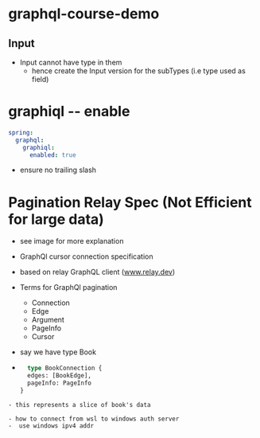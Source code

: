 # graphql-course-demo


## Input
- Input cannot have type in them
  - hence create the Input version for the subTypes (i.e type used as field)
# graphiql  -- enable 
```yaml
spring:
  graphql:
    graphiql:
      enabled: true
```
  - ensure no trailing slash


# Pagination Relay Spec (Not Efficient for large data) 
- see image for more explanation

- GraphQl cursor connection specification
- based on relay GraphQL client (www.relay.dev)
- Terms for GraphQl pagination
  - Connection
  - Edge
  - Argument
  - PageInfo
  - Cursor

- say we have type Book
- ```graphql
    type BookConnection {
    edges: [BookEdge],
    pageInfo: PageInfo  
  }
```
- this represents a slice of book's data

- how to connect from wsl to windows auth server
-  use windows ipv4 addr